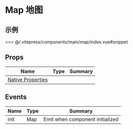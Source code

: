 # Map 地图

## 示例

<demo-map></demo-map>

<code-details>
<<< @/.vitepress/components/main/map/index.vue#snippet
</code-details>

## Props

| Name | Type | Summary |
| --- | --- | --- |
| [Native Properties](https://developers.arcgis.com/javascript/latest/api-reference/esri-Map.html#properties-summary) |  |  |

## Events

| Name | Type | Summary                         |
| ---- | ---- | ------------------------------- |
| init | Map  | Emit when component initialized |
